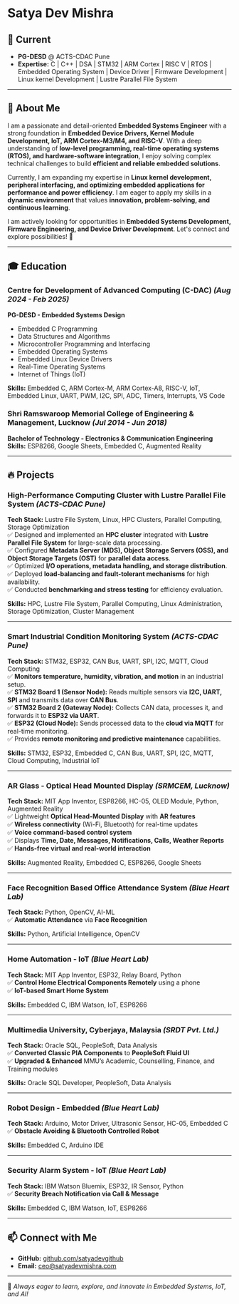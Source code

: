 # Satya Dev Mishra

## 🚀 Current
- **PG-DESD** @ ACTS-CDAC Pune 
- **Expertise:** C | C++ | DSA | STM32 | ARM Cortex | RISC V | RTOS | Embedded Operating System | Device Driver | Firmware Development | Linux kernel Development | Lustre Parallel File System

---

## 👋 About Me  

I am a passionate and detail-oriented **Embedded Systems Engineer** with a strong foundation in **Embedded Device Drivers, Kernel Module Development, IoT, ARM Cortex-M3/M4, and RISC-V**. With a deep understanding of **low-level programming, real-time operating systems (RTOS), and hardware-software integration**, I enjoy solving complex technical challenges to build **efficient and reliable embedded solutions**.  

Currently, I am expanding my expertise in **Linux kernel development, peripheral interfacing, and optimizing embedded applications for performance and power efficiency**. I am eager to apply my skills in a **dynamic environment** that values **innovation, problem-solving, and continuous learning**.  

I am actively looking for opportunities in **Embedded Systems Development, Firmware Engineering, and Device Driver Development**. Let's connect and explore possibilities! 🚀  

---

## 🎓 Education

### **Centre for Development of Advanced Computing (C-DAC)** *(Aug 2024 - Feb 2025)*
**PG-DESD - Embedded Systems Design**  
- Embedded C Programming
- Data Structures and Algorithms
- Microcontroller Programming and Interfacing
- Embedded Operating Systems
- Embedded Linux Device Drivers
- Real-Time Operating Systems
- Internet of Things (IoT)

**Skills:** Embedded C, ARM Cortex-M, ARM Cortex-A8, RISC-V, IoT, Embedded Linux, UART, PWM, I2C, SPI, ADC, Timers, Interrupts, VS Code

### **Shri Ramswaroop Memorial College of Engineering & Management, Lucknow** *(Jul 2014 - Jun 2018)*
**Bachelor of Technology - Electronics & Communication Engineering**  
**Skills:** ESP8266, Google Sheets, Embedded C, Augmented Reality

---

## 🔥 Projects

### **High-Performance Computing Cluster with Lustre Parallel File System** *(ACTS-CDAC Pune)*
**Tech Stack:** Lustre File System, Linux, HPC Clusters, Parallel Computing, Storage Optimization  
✅ Designed and implemented an **HPC cluster** integrated with **Lustre Parallel File System** for large-scale data processing.  
✅ Configured **Metadata Server (MDS), Object Storage Servers (OSS), and Object Storage Targets (OST)** for **parallel data access**.  
✅ Optimized **I/O operations, metadata handling, and storage distribution**.  
✅ Deployed **load-balancing and fault-tolerant mechanisms** for high availability.  
✅ Conducted **benchmarking and stress testing** for efficiency evaluation.  

**Skills:** HPC, Lustre File System, Parallel Computing, Linux Administration, Storage Optimization, Cluster Management

---

### **Smart Industrial Condition Monitoring System** *(ACTS-CDAC Pune)*
**Tech Stack:** STM32, ESP32, CAN Bus, UART, SPI, I2C, MQTT, Cloud Computing  
✅ **Monitors temperature, humidity, vibration, and motion** in an industrial setup.  
✅ **STM32 Board 1 (Sensor Node):** Reads multiple sensors via **I2C, UART, SPI** and transmits data over **CAN Bus**.  
✅ **STM32 Board 2 (Gateway Node):** Collects CAN data, processes it, and forwards it to **ESP32 via UART**.  
✅ **ESP32 (Cloud Node):** Sends processed data to the **cloud via MQTT** for real-time monitoring.  
✅ Provides **remote monitoring and predictive maintenance** capabilities.  

**Skills:** STM32, ESP32, Embedded C, CAN Bus, UART, SPI, I2C, MQTT, Cloud Computing, Industrial IoT

---

### **AR Glass - Optical Head Mounted Display** *(SRMCEM, Lucknow)*
**Tech Stack:** MIT App Inventor, ESP8266, HC-05, OLED Module, Python, Augmented Reality  
✅ Lightweight **Optical Head-Mounted Display** with **AR features**  
✅ **Wireless connectivity** (Wi-Fi, Bluetooth) for real-time updates  
✅ **Voice command-based control system**  
✅ Displays **Time, Date, Messages, Notifications, Calls, Weather Reports**  
✅ **Hands-free virtual and real-world interaction**

**Skills:** Augmented Reality, Embedded C, ESP8266, Google Sheets

---

### **Face Recognition Based Office Attendance System** *(Blue Heart Lab)*
**Tech Stack:** Python, OpenCV, AI-ML  
✅ **Automatic Attendance** via **Face Recognition**  

**Skills:** Python, Artificial Intelligence, OpenCV

---

### **Home Automation - IoT** *(Blue Heart Lab)*
**Tech Stack:** MIT App Inventor, ESP32, Relay Board, Python  
✅ **Control Home Electrical Components Remotely** using a phone  
✅ **IoT-based Smart Home System**  

**Skills:** Embedded C, IBM Watson, IoT, ESP8266

---

### **Multimedia University, Cyberjaya, Malaysia** *(SRDT Pvt. Ltd.)*
**Tech Stack:** Oracle SQL, PeopleSoft, Data Analysis  
✅ **Converted Classic PIA Components** to **PeopleSoft Fluid UI**  
✅ **Upgraded & Enhanced** MMU’s Academic, Counselling, Finance, and Training modules  

**Skills:** Oracle SQL Developer, PeopleSoft, Data Analysis

---

### **Robot Design - Embedded** *(Blue Heart Lab)*
**Tech Stack:** Arduino, Motor Driver, Ultrasonic Sensor, HC-05, Embedded C  
✅ **Obstacle Avoiding & Bluetooth Controlled Robot**  

**Skills:** Embedded C, Arduino IDE

---

### **Security Alarm System - IoT** *(Blue Heart Lab)*
**Tech Stack:** IBM Watson Bluemix, ESP32, IR Sensor, Python  
✅ **Security Breach Notification via Call & Message**  

**Skills:** Embedded C, IBM Watson, IoT, ESP8266

---

## 📫 Connect with Me
- **GitHub:** [github.com/satyadevgithub](https://github.com/satyadevgithub)  
- **Email:** ceo@satyadevmishra.com  

---

🚀 *Always eager to learn, explore, and innovate in Embedded Systems, IoT, and AI!*
